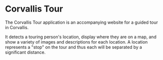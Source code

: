 Corvallis Tour
============================

The Corvallis Tour application is an accompanying website for a guided tour in Corvallis.

It detects a touring person's location, display where they are on a map, and show a variety of images and descriptions for each location. A location represents a "stop" on the tour and thus each will be separated by a significant distance.
